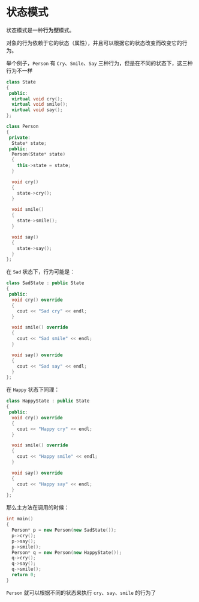# 状态模式

状态模式是一种**行为型**模式。

对象的行为依赖于它的状态（属性），并且可以根据它的状态改变而改变它的行为。

举个例子，`Person` 有 `Cry`、`Smile`、`Say` 三种行为，但是在不同的状态下，这三种行为不一样

```cpp
class State
{
 public:
  virtual void cry();
  virtual void smile();
  virtual void say();
};

class Person
{
 private:
  State* state;
 public:
  Person(State* state)
  {
    this->state = state;
  }

  void cry()
  {
    state->cry();
  }

  void smile()
  {
    state->smile();
  }

  void say()
  {
    state->say();
  }
};
```

在 `Sad` 状态下，行为可能是：

```cpp
class SadState : public State
{
 public:
  void cry() override
  {
    cout << "Sad cry" << endl;
  }

  void smile() override
  {
    cout << "Sad smile" << endl;
  }

  void say() override
  {
    cout << "Sad say" << endl;
  }
};
```

在 `Happy` 状态下同理：

```cpp
class HappyState : public State
{
 public:
  void cry() override
  {
    cout << "Happy cry" << endl;
  }

  void smile() override
  {
    cout << "Happy smile" << endl;
  }

  void say() override
  {
    cout << "Happy say" << endl;
  }
};
```

那么主方法在调用的时候：

```cpp
int main()
{
  Person* p = new Person(new SadState());
  p->cry();
  p->say();
  p->smile();
  Person* q = new Person(new HappyState());
  q->cry();
  q->say();
  q->smile();
  return 0;
}
```

`Person` 就可以根据不同的状态来执行 `cry`、`say`、`smile` 的行为了
